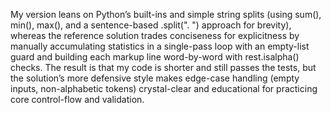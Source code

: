 My version leans on Python’s built-ins and simple string splits (using sum(), min(), max(), and a sentence-based .split(". ") approach for brevity), whereas the reference solution trades conciseness for explicitness by manually accumulating statistics in a single-pass loop with an empty-list guard and building each markup line word-by-word with rest.isalpha() checks. The result is that my code is shorter and still passes the tests, but the solution’s more defensive style makes edge-case handling (empty inputs, non-alphabetic tokens) crystal-clear and educational for practicing core control-flow and validation.